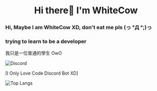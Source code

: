   <h1 align="center">Hi there👋 I'm WhiteCow</h1>

### Hi, Maybe I am WhiteCow XD, don't eat me pls (っ °Д °;)っ

<h3> trying to learn to be a developer </h3>

我只是一位普通的學生 OwO

![Discord](https://discord.c99.nl/widget/theme-1/726709068835717140.png)

[I Only Love Code Discord Bot XD]

![Top Langs](https://github-readme-stats.vercel.app/api/top-langs/?username=whitecow410)

